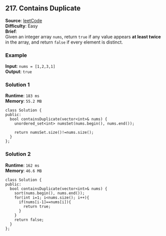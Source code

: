 ## 217. Contains Duplicate   
**Source**: [leetCode](https://leetcode.com/problems/contains-duplicate/)   
**Difficulty**: Easy   
**Brief**:    
Given an integer array ``nums``, return ``true`` if any value appears **at least twice** in the array, and return ``false`` if every element is distinct.   


### Example   
**Input**: ``nums = [1,2,3,1]``   
**Output**: ``true``   

### Solution 1   
**Runtime**: ``183 ms``   
**Memory**: ``55.2 MB``   
```
class Solution {
public:
  bool containsDuplicate(vector<int>& nums) {
    unordered_set<int> numsSet(nums.begin(), nums.end());
    
    return numsSet.size()!=nums.size();
  }
};
```   

### Solution 2   
**Runtime**: ``162 ms``   
**Memory**: ``46.6 MB``   
```
class Solution {
public:
  bool containsDuplicate(vector<int>& nums) {
    sort(nums.begin(), nums.end());
    for(int i=1; i<nums.size(); i++){
      if(nums[i-1]==nums[i]){
        return true;
      }
    }
    return false;
  }
};

```   

